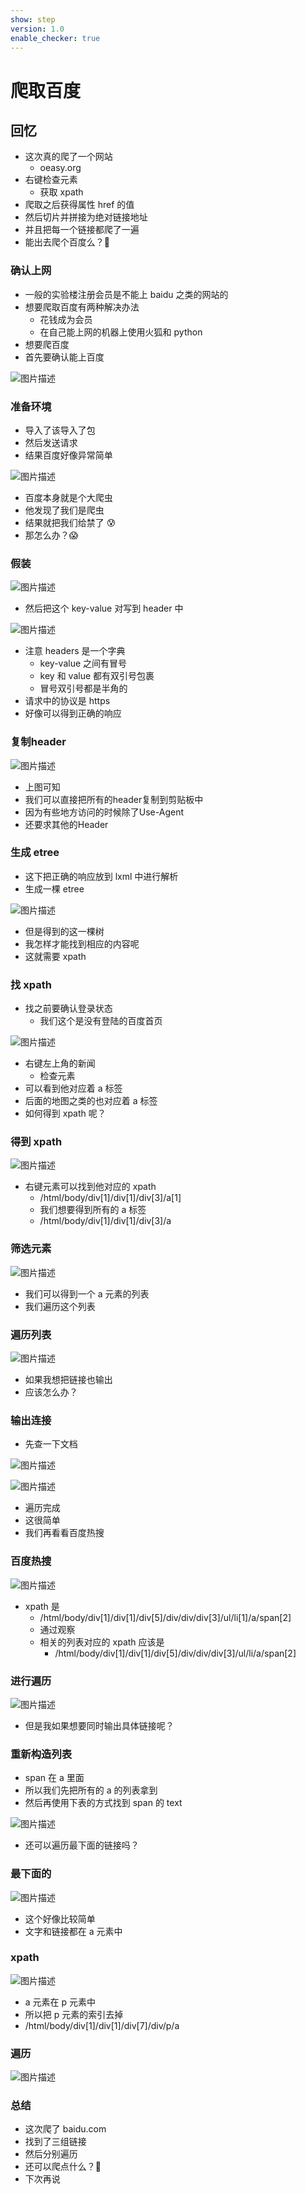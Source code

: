 ```yaml
---
show: step
version: 1.0
enable_checker: true
---
```


# 爬取百度

## 回忆

- 这次真的爬了一个网站
  - oeasy.org
- 右键检查元素
  - 获取 xpath
- 爬取之后获得属性 href 的值
- 然后切片并拼接为绝对链接地址
- 并且把每一个链接都爬了一遍
- 能出去爬个百度么？🤔

### 确认上网

- 一般的实验楼注册会员是不能上 baidu 之类的网站的
- 想要爬取百度有两种解决办法
  - 花钱成为会员
  - 在自己能上网的机器上使用火狐和 python
- 想要爬百度
- 首先要确认能上百度

![图片描述](https://doc.shiyanlou.com/courses/uid1190679-20211024-1635045425558)

### 准备环境

- 导入了该导入了包
- 然后发送请求
- 结果百度好像异常简单

![图片描述](https://doc.shiyanlou.com/courses/uid1190679-20211024-1635045479631)

- 百度本身就是个大爬虫
- 他发现了我们是爬虫
- 结果就把我们给禁了 😰
- 那怎么办？😱

### 假装

![图片描述](https://doc.shiyanlou.com/courses/uid1190679-20211024-1635046905973)

- 然后把这个 key-value 对写到 header 中

![图片描述](https://doc.shiyanlou.com/courses/uid1190679-20211024-1635047188733)

- 注意 headers 是一个字典
  - key-value 之间有冒号
  - key 和 value 都有双引号包裹
  - 冒号双引号都是半角的
- 请求中的协议是 https
- 好像可以得到正确的响应

### 复制header

![图片描述](https://doc.shiyanlou.com/courses/uid1190679-20220716-1657979859154/wm)

- 上图可知
- 我们可以直接把所有的header复制到剪贴板中
- 因为有些地方访问的时候除了Use-Agent
- 还要求其他的Header

### 生成 etree

- 这下把正确的响应放到 lxml 中进行解析
- 生成一棵 etree

![图片描述](https://doc.shiyanlou.com/courses/uid1190679-20211024-1635047598112)

- 但是得到的这一棵树
- 我怎样才能找到相应的内容呢
- 这就需要 xpath

### 找 xpath

- 找之前要确认登录状态
  - 我们这个是没有登陆的百度首页

![图片描述](https://doc.shiyanlou.com/courses/uid1190679-20211024-1635047760757)

- 右键左上角的新闻
  - 检查元素
- 可以看到他对应着 a 标签
- 后面的地图之类的也对应着 a 标签
- 如何得到 xpath 呢？

### 得到 xpath

![图片描述](https://doc.shiyanlou.com/courses/uid1190679-20211024-1635047839977)

- 右键元素可以找到他对应的 xpath
  - /html/body/div[1]/div[1]/div[3]/a[1]
  - 我们想要得到所有的 a 标签
  - /html/body/div[1]/div[1]/div[3]/a

### 筛选元素

![图片描述](https://doc.shiyanlou.com/courses/uid1190679-20211024-1635047975898)

- 我们可以得到一个 a 元素的列表
- 我们遍历这个列表

### 遍历列表

![图片描述](https://doc.shiyanlou.com/courses/uid1190679-20211024-1635048067904)

- 如果我想把链接也输出
- 应该怎么办？

### 输出连接

- 先查一下文档

![图片描述](https://doc.shiyanlou.com/courses/uid1190679-20211024-1635048399340)

![图片描述](https://doc.shiyanlou.com/courses/uid1190679-20211024-1635048417860)

- 遍历完成
- 这很简单
- 我们再看看百度热搜

### 百度热搜

![图片描述](https://doc.shiyanlou.com/courses/uid1190679-20211024-1635048555965)

- xpath 是
  - /html/body/div[1]/div[1]/div[5]/div/div/div[3]/ul/li[1]/a/span[2]
  - 通过观察
  - 相关的列表对应的 xpath 应该是
    - /html/body/div[1]/div[1]/div[5]/div/div/div[3]/ul/li/a/span[2]

### 进行遍历

![图片描述](https://doc.shiyanlou.com/courses/uid1190679-20211024-1635048757888)

- 但是我如果想要同时输出具体链接呢？

### 重新构造列表

- span 在 a 里面
- 所以我们先把所有的 a 的列表拿到
- 然后再使用下表的方式找到 span 的 text

![图片描述](https://doc.shiyanlou.com/courses/uid1190679-20211024-1635049094363)

- 还可以遍历最下面的链接吗？

### 最下面的

![图片描述](https://doc.shiyanlou.com/courses/uid1190679-20211024-1635049252958)

- 这个好像比较简单
- 文字和链接都在 a 元素中

### xpath

![图片描述](https://doc.shiyanlou.com/courses/uid1190679-20211024-1635049346923)

- a 元素在 p 元素中
- 所以把 p 元素的索引去掉
- /html/body/div[1]/div[1]/div[7]/div/p/a

### 遍历

![图片描述](https://doc.shiyanlou.com/courses/uid1190679-20211024-1635049450518)

### 总结

- 这次爬了 baidu.com
- 找到了三组链接
- 然后分别遍历
- 还可以爬点什么？🤔
- 下次再说
